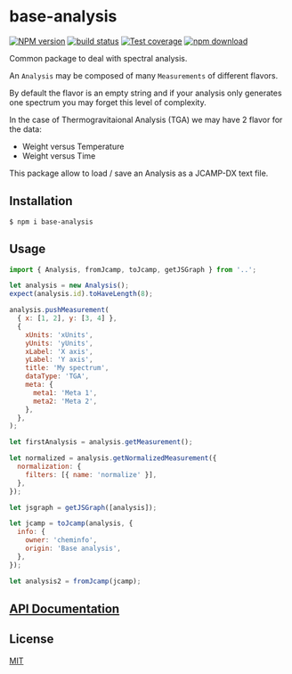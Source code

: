 # base-analysis

[![NPM version][npm-image]][npm-url]
[![build status][ci-image]][ci-url]
[![Test coverage][codecov-image]][codecov-url]
[![npm download][download-image]][download-url]

Common package to deal with spectral analysis.

An `Analysis` may be composed of many `Measurements` of different flavors.

By default the flavor is an empty string and if your analysis only generates
one spectrum you may forget this level of complexity.

In the case of Thermogravitaional Analysis (TGA) we may have 2 flavor for the data:

- Weight versus Temperature
- Weight versus Time

This package allow to load / save an Analysis as a JCAMP-DX text file.

## Installation

`$ npm i base-analysis`

## Usage

```js
import { Analysis, fromJcamp, toJcamp, getJSGraph } from '..';

let analysis = new Analysis();
expect(analysis.id).toHaveLength(8);

analysis.pushMeasurement(
  { x: [1, 2], y: [3, 4] },
  {
    xUnits: 'xUnits',
    yUnits: 'yUnits',
    xLabel: 'X axis',
    yLabel: 'Y axis',
    title: 'My spectrum',
    dataType: 'TGA',
    meta: {
      meta1: 'Meta 1',
      meta2: 'Meta 2',
    },
  },
);

let firstAnalysis = analysis.getMeasurement();

let normalized = analysis.getNormalizedMeasurement({
  normalization: {
    filters: [{ name: 'normalize' }],
  },
});

let jsgraph = getJSGraph([analysis]);

let jcamp = toJcamp(analysis, {
  info: {
    owner: 'cheminfo',
    origin: 'Base analysis',
  },
});

let analysis2 = fromJcamp(jcamp);
```

## [API Documentation](https://cheminfo.github.io/base-analysis/)

## License

[MIT](./LICENSE)

[npm-image]: https://img.shields.io/npm/v/base-analysis.svg
[npm-url]: https://www.npmjs.com/package/base-analysis
[ci-image]: https://github.com/cheminfo/base-analysis/workflows/Node.js%20CI/badge.svg?branch=master
[ci-url]: https://github.com/cheminfo/base-analysis/actions?query=workflow%3A%22Node.js+CI%22
[codecov-image]: https://img.shields.io/codecov/c/github/cheminfo/base-analysis.svg
[codecov-url]: https://codecov.io/gh/cheminfo/base-analysis
[download-image]: https://img.shields.io/npm/dm/base-analysis.svg
[download-url]: https://www.npmjs.com/package/base-analysis

